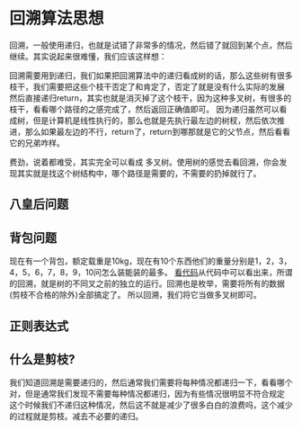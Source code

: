 # 回溯算法思想

回溯，一般使用递归，也就是试错了非常多的情况，然后错了就回到某个点，然后继续。其实说起来很难懂，我们应该这样想：

回溯需要用到递归，我们如果把回溯算法中的递归看成树的话，那么这些树有很多枝干，我们需要把这些个枝干否定了和肯定了，否定了就是没有什么实际的发展
然后直接递归return，其实也就是消灭掉了这个枝干，因为这种多叉树，有很多的枝干，看看哪个路径的之感完成了，然后返回正确值即可。
因为递归虽然可以看成树，但是计算机是线性执行的，那么也就是先执行最左边的树杈，然后依次推进，那么如果最左边的不行，return了，return到哪那就是它的父节点，然后看看它的兄弟咋样。

费劲，说着都难受，其实完全可以看成 多叉树。使用树的感觉去看回溯，你会发现其实就是找这个树结构中，哪个路径是需要的，不需要的扔掉就行了。



## 八皇后问题

## 背包问题
现在有一个背包，额定载重是10kg，现在有10个东西他们的重量分别是1，2，3，4，5，6，7，8，9，10问怎么装能装的最多。
[看代码](./1.go)从代码中可以看出来，所谓的回溯，就是树的不同叉之前的独立的运行。回溯也是枚举，需要将所有的数据(剪枝不合格的除外)全部搞定了。
所以回溯，我们将它当做多叉树即可。

## 正则表达式

## 什么是剪枝?
我们知道回溯是需要递归的，然后通常我们需要将每种情况都递归一下，看看哪个对，但是通常我们发现不需要每种情况都递归，因为有些情况很明显不符合规定
这个时候我们不递归这种情况，然后这不就是减少了很多白白的浪费吗，这个减少的过程就是剪枝。减去不必要的递归。
